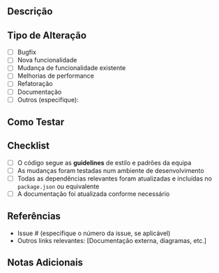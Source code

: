 ## Descrição
<!-- Descrição das alterações feitas neste PR. Inclua o motivo das mudanças e o problema a resolver. -->

## Tipo de Alteração
- [ ] Bugfix
- [ ] Nova funcionalidade
- [ ] Mudança de funcionalidade existente
- [ ] Melhorias de performance
- [ ] Refatoração
- [ ] Documentação
- [ ] Outros (especifique):

## Como Testar
<!-- Instruções para testar este PR. Liste os passos necessários para reproduzir o problema e/ou verificar se a funcionalidade está a funcionar conforme é suposto. -->

## Checklist
<!-- Certifique-se de que o PR atende aos seguintes requisitos -->
- [ ] O código segue as **guidelines** de estilo e padrões da equipa
- [ ] As mudanças foram testadas num ambiente de desenvolvimento
- [ ] Todas as dependências relevantes foram atualizadas e incluídas no `package.json` ou equivalente
- [ ] A documentação foi atualizada conforme necessário

## Referências
<!-- Referências ou issues relacionados -->
- Issue # (especifique o número da issue, se aplicável)
- Outros links relevantes: [Documentação externa, diagramas, etc.]

## Notas Adicionais
<!-- Informação adicional que possa ajudar a entender o PR, como limitações ou questões pendentes. -->
